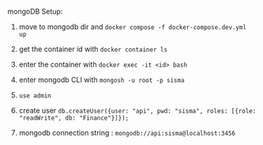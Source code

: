 mongoDB Setup:

1. move to mongodb dir and `docker compose -f docker-compose.dev.yml up`
2. get the container id with `docker container ls`
3. enter the container with `docker exec -it <id> bash`
4. enter mongodb CLI with `mongosh -u root -p sisma`
5. `use admin`
6. create user `db.createUser({user: "api", pwd: "sisma", roles: [{role: "readWrite", db: "Finance"}]});`

7. mongodb connection string : `mongodb://api:sisma@localhost:3456`
